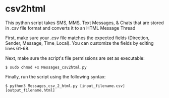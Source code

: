 # csv2html
This python script takes SMS, MMS, Text Messages, & Chats that are stored in .csv file format and converts it to an HTML Message Thread

First, make sure your .csv file matches the expected fields (Direction, Sender, Message, Time_Local). You can customize the fields by editing lines 61-68.

Next, make sure the script's file permissions are set as executable:

```
$ sudo chmod +x Messages_csv2html.py
```

Finally, run the script using the following syntax:
```
$ python3 Messages_csv_2_html.py [input_filename.csv] [output_filename.html] 
